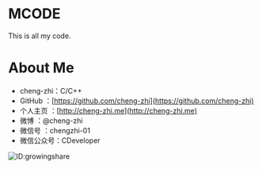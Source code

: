 # MCODE
This is all my code.


# About Me
- cheng-zhi：C/C++
- GitHub   ：[https://github.com/cheng-zhi](https://github.com/cheng-zhi)
- 个人主页 ：[http://cheng-zhi.me](http://cheng-zhi.me)
- 微博     ：@cheng-zhi
- 微信号   ：chengzhi-01
- 微信公众号：CDeveloper

![ID:growingshare](http://cheng-zhi.me/images/wechart.jpg)

